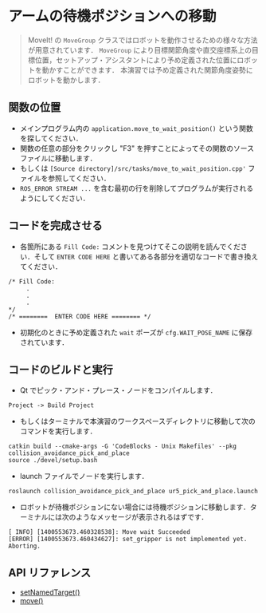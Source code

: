 <!--
# Move Arm to Wait Position
>The '''MoveGroup''' class in '''moveit''' allows us to move the robot in various ways.  With '''MoveGroup''' it is possible to move to a desired joint position, cartesian goal or a predefined pose created with the Setup Assistant.  In this exercise, we will move the robot to a predefined joint pose.
-->

# アームの待機ポジションへの移動
> MoveIt! の `MoveGroup` クラスではロボットを動作させるための様々な方法が用意されています．
`MoveGroup` により目標関節角度や直交座標系上の目標位置，セットアップ・アシスタントにより予め定義された位置にロボットを動かすことができます．
本演習では予め定義された関節角度姿勢にロボットを動かします．

<!--
## Locate Function

  * In the main program , locate the method call to '''application.move_to_wait_position()'''.
  * Go to the source file of that function by clicking in any part of the function and pressing "F3".
  * Alternatively, browse to the file in '''[Source directory]/src/tasks/move_to_wait_position.cpp'''.
  * Remove the fist line containing the following '''ROS_ERROR_STREAM ...''' so that the program runs.
-->

## 関数の位置

  * メインプログラム内の `application.move_to_wait_position()` という関数を探してください．
  * 関数の任意の部分をクリックし "F3" を押すことによってその関数のソースファイルに移動します．
  * もしくは `[Source directory]/src/tasks/move_to_wait_position.cpp'` ファイルを参照してください．
  * `ROS_ERROR STREAM ...` を含む最初の行を削除してプログラムが実行されるようにしてください．

<!--
## Complete Code

  * Find every line that begins with the comment "''Fill Code: ''" and read the description.  Then, replace every instance of the comment  "''ENTER CODE HERE''"
 with the appropriate line of code
-->

## コードを完成させる

  * 各箇所にある `Fill Code:` コメントを見つけてそこの説明を読んでください．そして `ENTER CODE HERE` と書いてある各部分を適切なコードで書き換えてください．
```
/* Fill Code:
     .
     .
     .
*/
/* ========  ENTER CODE HERE ======== */
```

<!--  * The name of the predefined "wait" pose was saved in the global variable '''cfg.WAIT_POSE_NAME''' during initialization. -->
  * 初期化のときに予め定義された `wait` ポーズが `cfg.WAIT_POSE_NAME` に保存されています．

<!--##  Build Code and Run -->
##  コードのビルドと実行

<!--  * Compile the pick and place node  in Eclipse -->
  * Qt でピック・アンド・プレース・ノードをコンパイルします．
```
Project -> Build Project
```

<!--  * Alternatively, in a terminal cd into the '''demo_manipulation''' directory and do the following -->
  * もしくはターミナルで本演習のワークスペースディレクトリに移動して次のコマンドを実行します．
```
catkin build --cmake-args -G 'CodeBlocks - Unix Makefiles' --pkg collision_avoidance_pick_and_place
source ./devel/setup.bash
```

<!--  * Run your node with the launch file: -->
  * launch ファイルでノードを実行します．
```
roslaunch collision_avoidance_pick_and_place ur5_pick_and_place.launch
```
<!--  * If the robot is not already in the wait position, it should move to the wait position. In the terminal, you will see something like the following message: -->
  * ロボットが待機ポジションにない場合には待機ボジションに移動します．ターミナルには次のようなメッセージが表示されるはずです．
```
[ INFO] [1400553673.460328538]: Move wait Succeeded
[ERROR] [1400553673.460434627]: set_gripper is not implemented yet.  Aborting.
```

<!-- ## API References -->
## API リファレンス

* [setNamedTarget()](http://docs.ros.org/hydro/api/moveit_ros_planning_interface/html/classmoveit_1_1planning__interface_1_1MoveGroup.html#af6850334bb1b4f12e457257550d5f92c)
* [move()](http://docs.ros.org/hydro/api/moveit_ros_planning_interface/html/classmoveit_1_1planning__interface_1_1MoveGroup.html#a4c63625e2e9eb5c342d1fc6732bd8cf7)
